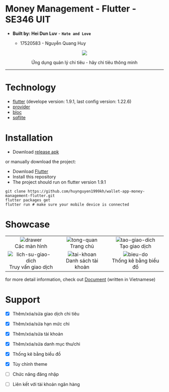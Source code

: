 # Money Management - Flutter - SE346 UIT

* __Built by: Hei Dun Luv__ - __`Hate and Love`__ 
  
    * 17520583 - Nguyễn Quang Huy  

<p align="center"> <img src ="./assets/logo.png" /> </p>
<p align="center"> Ứng dụng quản lý chi tiêu - hãy chi tiêu thông minh </p>

---

# Technology

- [flutter](https://flutter.dev/) (develope version: 1.9.1, last config version: 1.22.6)
- [provider](https://pub.dev/packages/provider)
- [bloc](https://pub.dev/packages/bloc)
- [sqflite](https://pub.dev/packages/sqflite)


# Installation

- Download [release apk](https://github.com/huynguyen1999kh/wallet-app-money-management-flutter/releases/tag/v1.0)

or manually download the project:

- Download [Flutter](https://flutter.dev/docs/get-started/install)
- Install this repository
- The project should run on flutter version 1.9.1
```
git clone https://github.com/huynguyen1999kh/wallet-app-money-management-flutter.git 
flutter packages get
flutter run # make sure your mobile device is connected
```


# Showcase

||||
|:---:|:---:|:---:|
|![drawer]<br>Các màn hình|![tong-quan]<br>Trang chủ|![tao-giao-dich]<br>Tạo giao dịch|
|![lich-su-giao-dich]<br>Truy vấn giao dịch|![tai-khoan]<br>Danh sách tài khoản|![bieu-do]<br>Thống kê bằng biểu đồ|

for more detail information, check out [Document](https://github.com/huynguyen1999kh/wallet-app-money-management-flutter/blob/master/document.docx) (written in Vietnamese)


# Support 

 - [x] Thêm/xóa/sửa giao dịch chi tiêu
 - [x] Thêm/xóa/sửa hạn mức chi
 - [x] Thêm/xóa/sửa tài khoản
 - [x] Thêm/xóa/sửa danh mục thu/chi
 - [x] Thống kê bằng biểu đồ
 - [x] Tùy chỉnh theme
 - [ ] Chức năng đăng nhập
 - [ ] Liên kết với tài khoản ngân hàng


[bieu-do]: ./assets/showcase/bieu-do.png
[drawer]: ./assets/showcase/drawer.png
[lich-su-giao-dich]: ./assets/showcase/lich-su-giao-dich.png
[tai-khoan]: ./assets/showcase/tai-khoan.png
[tao-giao-dich]: ./assets/showcase/tao-giao-dich.png
[tong-quan]: ./assets/showcase/tong-quan.png
